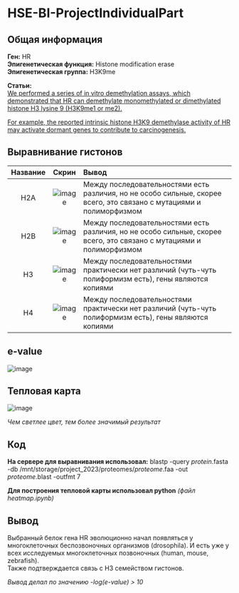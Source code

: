 # HSE-BI-ProjectIndividualPart

## Общая информация
**Ген:** HR
<br>**Эпигенетическая функция:** Histone modification erase
<br>**Эпигенетическая группа:** H3K9me


**Статьи:** 
<br>[We performed a series of in vitro demethylation assays, which demonstrated that HR can demethylate monomethylated or dimethylated histone H3 lysine 9 (H3K9me1 or me2).](https://pubmed.ncbi.nlm.nih.gov/24334705/)

[For example, the reported intrinsic histone H3K9 demethylase activity of HR may activate dormant genes to contribute to carcinogenesis.](https://pubmed.ncbi.nlm.nih.gov/28543886/)

## Выравнивание гистонов
|Название | Скрин | Вывод |
|:-:|:-:|:-|
|H2A|![image](https://github.com/miamib34ch/HSE-BI-ProjectIndividualPart/assets/77894393/8f6fe524-08f4-4423-96ac-e7cb1fcf43db)|Между последовательностями есть различия, но не особо сильные, скорее всего, это связано с мутациями и полиморфизмом|
|H2B|![image](https://github.com/miamib34ch/HSE-BI-ProjectIndividualPart/assets/77894393/c3121703-4f5e-4a78-803d-0f85c260c9cd)|Между последовательностями есть различия, но не особо сильные, скорее всего, это связано с мутациями и полиморфизмом|
|H3|![image](https://github.com/miamib34ch/HSE-BI-ProjectIndividualPart/assets/77894393/1b733314-46f4-4d13-8284-64d7d244a4b2)|Между последовательностями практически нет различий (чуть-чуть полиформизм есть), гены являются копиями|
|H4|![image](https://github.com/miamib34ch/HSE-BI-ProjectIndividualPart/assets/77894393/cf5417e4-0fe0-404d-856a-faa24d8d9ca2)|Между последовательностями практически нет различий (чуть-чуть полиформизм есть), гены являются копиями|

## e-value
![image](https://github.com/miamib34ch/HSE-BI-ProjectIndividualPart/assets/77894393/2f4e20f9-0b5b-4074-9ea4-4523f6dd1365)

## Тепловая карта
![image](https://github.com/miamib34ch/HSE-BI-ProjectIndividualPart/assets/77894393/5625fe8d-d9d3-43c3-8574-261ae7b14856)

*Чем светлее цвет, тем более значимый результат*

## Код

**На сервере для выравнивания использовал:** blastp -query *protein*.fasta -db /mnt/storage/project_2023/proteomes/*proteome*.faa -out *proteome*.blast -outfmt 7

**Для построения тепловой карты использовал python** *(файл heatmap.ipynb)*

## Вывод 

Выбранный белок гена HR эволюционно начал появляться у многоклеточных беспозвоночных организмов (drosophila). И есть уже у всех исследуемых многоклеточных позвоночных (human, mouse, zebrafish). 
<br>Также подтверждается связь с H3 семейством гистонов.

*Вывод делал по значению -log(e-value) > 10* 
